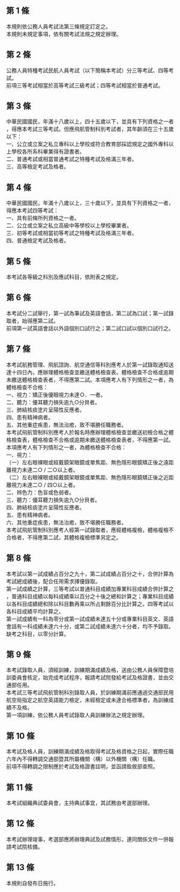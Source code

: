第 1 條
-------
本規則依公務人員考試法第三條規定訂定之。  
本規則未規定事項，依有關考試法規之規定辦理。

第 2 條
-------
公務人員特種考試民航人員考試（以下簡稱本考試）分三等考試、四等考  
試。  
前項三等考試相當於高等考試三級考試；四等考試相當於普通考試。

第 3 條
-------
中華民國國民，年滿十八歲以上，四十五歲以下，並具有下列資格之一者  
，得應本考試三等考試。但應飛航管制科別考試者，其年齡須在三十五歲  
以下：  
一、公立或立案之私立專科以上學校或符合教育部採認規定之國外專科以  
    上學校各所系科畢業得有證書者。  
二、普通考試或相當普通考試之特種考試及格滿三年者。  
三、高等檢定考試及格者。

第 4 條
-------
中華民國國民，年滿十八歲以上，三十歲以下，並具有下列資格之一者，  
得應本考試四等考試：  
一、具有前條所列資格之一者。  
二、公立或立案之私立高級中等學校以上學校畢業者。  
三、初等考試或相當初等考試之特種考試及格滿三年者。  
四、普通檢定考試及格者。

第 5 條
-------
本考試各等級之科別及應試科目，依附表之規定。

第 6 條
-------
本考試分二試舉行，第一試為筆試及英語會話，第二試為口試；第一試錄  
取者，始得應第二試。  
前項第一試英語會話以外語個別口試行之；第二試口試以個別口試行之。

第 7 條
-------
本考試航務管理、飛航諮詢、航空通信等科別應考人於第一試錄取通知送  
達十四日內，應辦理體格檢查並繳送體格檢查表。體格檢查不合格或逾期  
未繳送體格檢查表者，不得應第二試。本項應考人有下列情形之一者，為  
體格檢查不合格：  
一、視力：矯正後優眼視力未達Ｏ．一者。  
二、聽力：優耳聽力損失逾九○分貝者。  
三、肺結核痰塗片呈陽性反應者。  
四、患有精神病者。  
五、其他重症疾患，無法治癒，致不堪勝任職務者。  
本考試飛航管制科別應考人於報名時應辦理體格檢查並繳送初檢合格之體  
格檢查表，體格檢查不合格或逾期未繳送體格檢查表者，不得應第一試。  
本項應考人有下列情形之一者，為體格檢查不合格：  
一、視力：  
（一）左右眼裸眼或經戴鏡架眼鏡或單焦距、無色隱形眼鏡矯正後之遠距  
      離視力未達二○ / 二○以上者。  
（二）左右眼裸眼或經戴鏡架眼鏡或單焦距、無色隱形眼鏡矯正後之近距  
      離視力未達二○ / 四○以上者。  
二、辨色力：色盲或色弱者。  
三、聽力：優耳聽力損失逾九○分貝者。  
四、肺結核痰塗片呈陽性反應者。  
五、患有精神病者。  
六、其他重症疾患，無法治癒，致不堪勝任職務者。  
本考試飛航管制科別應考人經第一試錄取者，應經體格複檢，體格複檢不  
合格者，不得應第二試，其體格複檢標準另定之。

第 8 條
-------
本考試以第一試成績占百分之九十，第二試成績占百分之十，合併計算為  
考試總成績後，配合任用需求擇優錄取。  
第一試成績之計算，三等考試以普通科目成績加專業科目成績合併計算之  
，普通科目成績以每科成績乘以百分之十後之總和計算之；專業科目成績  
以各科目成績總和除以科目數再乘以所占剩餘百分比計算之。四等考試以  
各科目成績平均計算之。  
第一試成績有一科為零分或第一試成績未達五十分或專業科目英文、英語  
會話有一科成績未達六十分，或第二試成績未達六十分者，均不予錄取。  
缺考之科目，以零分計算。

第 9 條
-------
本考試錄取人員，須經訓練，訓練期滿成績及格，送由公務人員保障暨培  
訓委員會核定，始完成考試程序，報請考試院發給考試及格證書，並由交  
通部任用。  
本考試三等考試飛航管制科別錄取人員，於訓練期滿前應通過交通部民用  
航空局指定之航空英語能力檢定，未經檢定或未達合格標準者，為訓練成  
績不及格。  
第一項訓練，依公務人員考試錄取人員訓練辦法之規定辦理。

第 10 條
--------
本考試及格人員，訓練期滿成績及格取得考試及格資格之日起，實際任職  
六年內不得轉調交通部暨其所屬機關（構）以外機關（構）任職。  
前項不得轉調之限制應於考試及格證書註明，並函請銓敘部查照。

第 11 條
--------
本考試組織典試委員會，主持典試事宜，其試務由考選部辦理。

第 12 條
--------
本考試辦理竣事，考選部應將辦理典試及試務情形，連同關係文件一併報  
請考試院核備。

第 13 條
--------
本規則自發布日施行。

